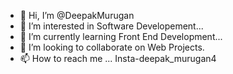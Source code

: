 - 👋 Hi, I’m @DeepakMurugan
- 👀 I’m interested in  Software Developement...
- 🌱 I’m currently learning Front End Development...
- 💞️ I’m looking to collaborate on Web Projects.
- 📫 How to reach me ... Insta-deepak_murugan4

